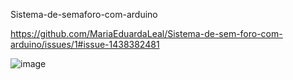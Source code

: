  Sistema-de-semaforo-com-arduino

https://github.com/MariaEduardaLeal/Sistema-de-sem-foro-com-arduino/issues/1#issue-1438382481

![image](https://user-images.githubusercontent.com/71770176/200324523-19d4e293-1533-4435-9038-2b28171a01a0.png)
